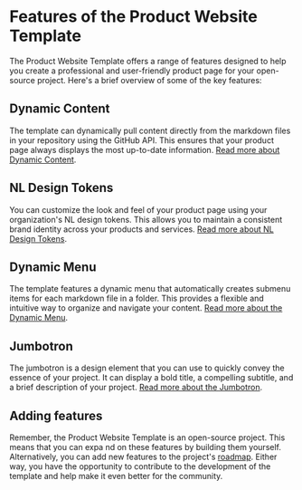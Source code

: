 # Features of the Product Website Template

The Product Website Template offers a range of features designed to help you create a professional and user-friendly product page for your open-source project. Here's a brief overview of some of the key features:

## Dynamic Content

The template can dynamically pull content directly from the markdown files in your repository using the GitHub API. This ensures that your product page always displays the most up-to-date information. [Read more about Dynamic Content](Dynamic_content.md).

## NL Design Tokens

You can customize the look and feel of your product page using your organization's NL design tokens. This allows you to maintain a consistent brand identity across your products and services. [Read more about NL Design Tokens](NL_Design.md).

## Dynamic Menu

The template features a dynamic menu that automatically creates submenu items for each markdown file in a folder. This provides a flexible and intuitive way to organize and navigate your content. [Read more about the Dynamic Menu](Dynamic_menu.md).

## Jumbotron

The jumbotron is a design element that you can use to quickly convey the essence of your project. It can display a bold title, a compelling subtitle, and a brief description of your project. [Read more about the Jumbotron](Jumbotron.md).

## Adding features

Remember, the Product Website Template is an open-source project. This means that you can expa
nd on these features by building them yourself. Alternatively, you can add new features to the project's [roadmap](../roadmap/README.md). Either way, you have the opportunity to contribute to the development of the template and help make it even better for the community.
